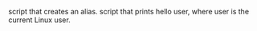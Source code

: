 script that creates an alias.
 script that prints hello user, where user is the current Linux user.
